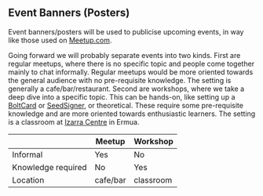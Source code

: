 ## Event Banners (Posters)
Event banners/posters will be used to publicise upcoming events, in way like those used on [Meetup.com](https://meetup.com). 

Going forward we will probably separate events into two kinds. First are regular meetups, where there is no specific topic and people come together mainly to chat informally. Regular meetups would be more oriented towards the general audience with no pre-requisite knowledge. The setting is generally a cafe/bar/restaurant. Second are workshops, where we take a deep dive into a specific topic. This can be hands-on, like setting up a [BoltCard](./06-boltcard.md) or [SeedSigner](./07-seedsigner.md), or theoretical. These require some pre-requisite knowledge and are more oriented towards enthusiastic learners. The setting is a classroom at [Izarra Centre](https://www.izarracentre.com/) in Ermua. 

||Meetup|Workshop|
|--|--|--|
|Informal|Yes|No|
|Knowledge required|No|Yes|
|Location|cafe/bar|classroom|
